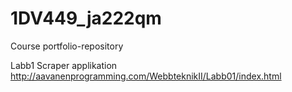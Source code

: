 1DV449_ja222qm
==============

Course portfolio-repository

Labb1 Scraper applikation
http://aavanenprogramming.com/WebbteknikII/Labb01/index.html
